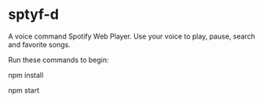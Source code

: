 # sptyf-d

A voice command Spotify Web Player.  Use your voice to play, pause, search and favorite songs.

Run these commands to begin:

npm install

npm start
